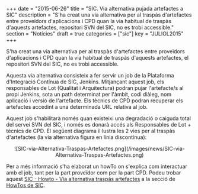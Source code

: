 +++
date        = "2015-06-26"
title       = "SIC. Via alternativa pujada artefactes a SIC"
description = "S'ha creat una via alternativa per al traspàs d'artefactes entre proveïdors d'aplicacions i CPD quan la via habitual de traspàs d'aquests artefactes, repositori SVN del SIC, no es trobi accessible."
section     = "Notícies"
draft		= true
categories  = ["sic"]
key 		= "JULIOL2015"
+++

S'ha creat una via alternativa per al traspàs d'artefactes entre proveïdors d'aplicacions i CPD quan la via habitual de traspàs d'aquests artefactes, el repositori SVN del SIC, no es trobi accessible.

Aquesta via alternativa consisteix a fer servir un job de la Plataforma d'Integració Contínua de SIC, Jenkins. Mitjançant aquest job, els responsables de Lot (Qualitat i Arquitectura) podran pujar l'artefacte/s al propi Jenkins, sota un path determinat per l'àmbit, codi diàleg, nom aplicació i versió de l'artefacte. Els tècnics de CPD podran recuperar els artefactes accedint a una determinada URL relativa al job.

Aquest job s'habilitarà només quan existeixi una degradació o caiguda total del servei SVN del SIC, i només es donarà accés als Responsables de Lot + tècnics de CPD.
El següent diagrama il·lustra les 2 vies per al traspàs d'artefactes (la via alternativa figura en línia discontínua):

<CENTER>![SIC-via-Alternativa-Traspas-Artefactes.png](/images/news/SIC-via-Alternativa-Traspas-Artefactes.png)</center>

Per a més informació s'ha elaborat un howTo on s'explica com interactuar amb el job, tant per la part proveïdor com per la part CPD. Podeu trobar aquest [SIC - Howto - Via alternativa traspàs artefactes](/related/sic/howto/SIC%20-%20Howto%20-%20Via%20alternativa%20traspas%20artefactes%20v1.0.pdf) a la secció de [HowTos de SIC](/sic-documentacio/how-tos/).

